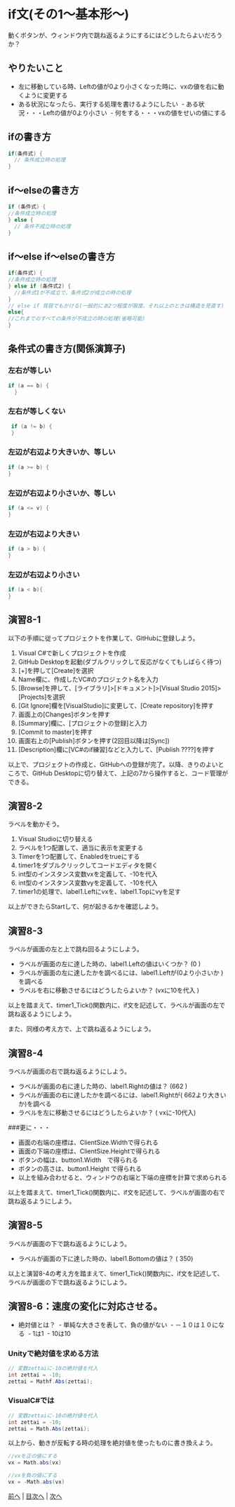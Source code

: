 # if文(その1～基本形～)
動くボタンが、ウィンドウ内で跳ね返るようにするにはどうしたらよいだろうか？

## やりたいこと
- 左に移動している時、Leftの値が0より小さくなった時に、vxの値を右に動くように変更する
- ある状況になったら、実行する処理を書けるようにしたい
  - ある状況・・・Leftの値が0より小さい
  - 何をする・・・vxの値をせいの値にする
## ifの書き方
```cs
if(条件式) {
  // 条件成立時の処理
}
```

## if～elseの書き方
```cs
if (条件式) {
//条件成立時の処理
} else {
  // 条件不成立時の処理
}
```

## if～else if～elseの書き方
```cs
if(条件式) {
//条件成立時の処理
} else if (条件式2) {
  //条件式1が不成立で、条件式2が成立の時の処理
}
// else if 背屈でもかける(一般的にあ2つ程度が限度。それ以上のときは構造を見直す)
else{
//これまでのすべての条件が不成立の時の処理(省略可能)
}

```

## 条件式の書き方(関係演算子)
### 左右が等しい

```cs
if (a == b) {
  }
```

### 左右が等しくない

```cs
 if (a != b) {
 }
```

### 左辺が右辺より大きいか、等しい

```cs
if (a >= b) {
}
```

### 左辺が右辺より小さいか、等しい

```cs
if (a <= v) {
}
```

### 左辺が右辺より大きい

```cs
if (a > b) {
}
```

### 左辺が右辺より小さい

```cs
if (a < b){
}
```

## 演習8-1
以下の手順に従ってプロジェクトを作業して、GitHubに登録しよう。

1.	Visual C#で新しくプロジェクトを作成
2.	GitHub Desktopを起動(ダブルクリックして反応がなくてもしばらく待つ)
3.	[+]を押して[Create]を選択
4.	Name欄に、作成したVC#のプロジェクト名を入力
5.	[Browse]を押して、[ライブラリ]>[ドキュメント]>[Visual Studio 2015]>[Projects]を選択
6.	 [Git Ignore]欄を[VisualStudio]に変更して、[Create repository]を押す
7.	画面上の[Changes]ボタンを押す
8.	[Summary]欄に、[プロジェクトの登録]と入力
9.	[Commit to master]を押す
10.	画面右上の[Publish]ボタンを押す(2回目以降は[Sync])
11.	[Description]欄に[VC#のif練習]などと入力して、[Publish ????]を押す

以上で、プロジェクトの作成と、GitHubへの登録が完了。以降、きりのよいところで、GitHub Desktopに切り替えて、上記の7から操作すると、コード管理ができる。

## 演習8-2
ラベルを動かそう。

1.	Visual Studioに切り替える
2.	ラベルを1つ配置して、適当に表示を変更する
3.	Timerを1つ配置して、Enabledをtrueにする
4.	timer1をダブルクリックしてコードエディタを開く
5.	int型のインスタンス変数vxを定義して、-10を代入
6.	int型のインスタンス変数vyを定義して、-10を代入
7.	timer1の処理で、label1.Leftにvxを、label1.Topにvyを足す

以上ができたらStartして、何が起きるかを確認しよう。

## 演習8-3
ラベルが画面の左と上で跳ね回るようにしよう。

- ラベルが画面の左に達した時の、label1.Leftの値はいくつか？ (0 )
- ラベルが画面の左に達したかを調べるには、label1.Leftが(0より小さいか )を調べる
- ラベルを右に移動させるにはどうしたらよいか？ (vxに10を代入 )

以上を踏まえて、timer1_Tick()関数内に、if文を記述して、ラベルが画面の左で跳ね返るようにしよう。

また、同様の考え方で、上で跳ね返るようにしよう。


## 演習8-4
ラベルが画面の右で跳ね返るようにしよう。
- ラベルが画面の右に達した時の、label1.Rightの値は？    (662 )
- ラベルが画面の右に達したかを調べるには、label1.Rightが( 662より大きいか)を調べる
- ラベルを左に移動させるにはどうしたらよいか？ ( vxに-10代入)

###更に・・・
- 画面の右端の座標は、ClientSize.Widthで得られる
- 画面の下端の座標は、ClientSize.Heightで得られる
- ボタンの幅は、button1.Width　で得られる
- ボタンの高さは、button1.Height で得られる
- 以上を組み合わせると、ウィンドウの右端と下端の座標を計算で求められる

以上を踏まえて、timer1_Tick()関数内に、if文を記述して、ラベルが画面の右で跳ね返るようにしよう。

## 演習8-5
ラベルが画面の下で跳ね返るようにしよう。

- ラベルが画面の下に達した時の、label1.Bottomの値は？   ( 350)

以上と演習8-4の考え方を踏まえて、timer1_Tick()関数内に、if文を記述して、ラベルが画面の下で跳ね返るようにしよう。

## 演習8-6：速度の変化に対応させる。
- 絶対値とは？
  - 単純な大きさを表して、負の値がない
  - －１０は１０になる
  - 1は1
  - 10は10
### Unityで絶対値を求める方法

```cs
// 変数zettaiに-10の絶対値を代入
int zettai = -10;
zettai = Mathf.Abs(zettai);
```

### VisualC#では

```cs
// 変数zettaiに-10の絶対値を代入
int zettai = -10;
zettai = Math.Abs(zettai);
```

以上から、動きが反転する時の処理を絶対値を使ったものに書き換えよう。

```cs
//vxを正の値にする
vx = Math.abs(vx)

//vxを負の値にする
vx = -Math.abs(vx)

```


[前へ](07.md) | [目次へ](README.md#%E7%9B%AE%E6%AC%A1) | [次へ](09.md)
